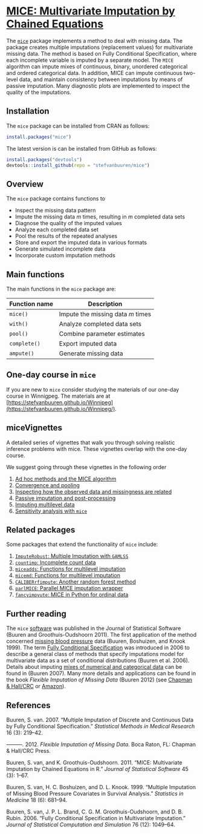 <!-- README.md is generated from README.Rmd. Please edit that file -->
[MICE: Multivariate Imputation by Chained Equations](http://stefvanbuuren.github.io/mice/)
==========================================================================================

The [`mice`](https://cran.r-project.org/package=mice) package implements a method to deal with missing data. The package creates multiple imputations (replacement values) for multivariate missing data. The method is based on Fully Conditional Specification, where each incomplete variable is imputed by a separate model. The `MICE` algorithm can impute mixes of continuous, binary, unordered categorical and ordered categorical data. In addition, MICE can impute continuous two-level data, and maintain consistency between imputations by means of passive imputation. Many diagnostic plots are implemented to inspect the quality of the imputations.

Installation
------------

The `mice` package can be installed from CRAN as follows:

``` r
install.packages("mice")
```

The latest version is can be installed from GitHub as follows:

``` r
install.packages("devtools")
devtools::install_github(repo = "stefvanbuuren/mice")
```

Overview
--------

The `mice` package contains functions to

-   Inspect the missing data pattern
-   Impute the missing data *m* times, resulting in *m* completed data sets
-   Diagnose the quality of the imputed values
-   Analyze each completed data set
-   Pool the results of the repeated analyses
-   Store and export the imputed data in various formats
-   Generate simulated incomplete data
-   Incorporate custom imputation methods

Main functions
--------------

The main functions in the `mice` package are:

| Function name | Description                       |
|---------------|-----------------------------------|
| `mice()`      | Impute the missing data *m* times |
| `with()`      | Analyze completed data sets       |
| `pool()`      | Combine parameter estimates       |
| `complete()`  | Export imputed data               |
| `ampute()`    | Generate missing data             |

One-day course in `mice`
------------------------

If you are new to `mice` consider studying the materials of our one-day course in Winnigpeg. The materials are at [https://stefvanbuuren.github.io/Winnipeg](https://stefvanbuuren.github.io/Winnipeg/).

miceVignettes
-------------

A detailed series of vignettes that walk you through solving realistic inference problems with mice. These vignettes overlap with the one-day course.

We suggest going through these vignettes in the following order

1.  [Ad hoc methods and the MICE algorithm](https://gerkovink.github.io/miceVignettes/Ad_hoc_and_mice/Ad_hoc_methods.html)
2.  [Convergence and pooling](https://gerkovink.github.io/miceVignettes/Convergence_pooling/Convergence_and_pooling.html)
3.  [Inspecting how the observed data and missingness are related](https://gerkovink.github.io/miceVignettes/Missingness_inspection/Missingness_inspection.html)
4.  [Passive imputation and post-processing](https://gerkovink.github.io/miceVignettes/Passive_Post_processing/Passive_imputation_post_processing.html)
5.  [Imputing multilevel data](https://gerkovink.github.io/miceVignettes/Multi_level/Multi_level_data.html)
6.  [Sensitivity analysis with `mice`](https://gerkovink.github.io/miceVignettes/Sensitivity_analysis/Sensitivity_analysis.html)

Related packages
----------------

Some packages that extend the functionality of `mice` include:

1.  [`ImputeRobust`: Multiple Imputation with `GAMLSS`](https://github.com/dsalfran/ImputeRobust)
2.  [`countimp`: Incomplete count data](https://github.com/kkleinke/countimp)
3.  [`miceadds`: Functions for multilevel imputation](https://cran.r-project.org/package=miceadds)
4.  [`micemd`: Functions for multilevel imputation](https://cran.r-project.org/package=micemd)
5.  [`CALIBERrfimpute`: Another random forest method](https://cran.r-project.org/package=CALIBERrfimpute)
6.  [`parlMICE`: Parallel MICE imputation wrapper](https://gerkovink.github.io/parlMICE/Vignette_parlMICE.html)
7.  [`fancyimpyute`: MICE in Python for ordinal data](https://github.com/hammerlab/fancyimpute)

Further reading
---------------

The `mice` [software](https://www.jstatsoft.org/v45/i03/paper) was published in the Journal of Statistical Software (Buuren and Groothuis-Oudshoorn 2011). The first application of the method concerned [missing blood pressure](http://www.stefvanbuuren.nl/publications/Multiple%20imputation%20-%20Stat%20Med%201999.pdf) data (Buuren, Boshuizen, and Knook 1999). The term [Fully Conditional Specification](http://www.stefvanbuuren.nl/publications/FCS%20in%20multivariate%20imputation%20-%20JSCS%202006.pdf) was introduced in 2006 to describe a general class of methods that specify imputations model for multivariate data as a set of conditional distributions (Buuren et al. 2006). Details about imputing [mixes of numerical and categorical data](http://www.stefvanbuuren.nl/publications/MI%20by%20FCS%20-%20SMMR%202007.pdf) can be found in (Buuren 2007). Many more details and applications can be found in the book *Flexible Imputation of Missing Data* (Buuren 2012) (see [Chapman & Hall/CRC](https://www.crcpress.com/Flexible-Imputation-of-Missing-Data/van-Buuren/p/book/9781439868249) or [Amazon](https://www.amazon.com/Flexible-Imputation-Missing-Interdisciplinary-Statistics/dp/1439868247/ref=pd_sim_14_2?_encoding=UTF8&pd_rd_i=1439868247&pd_rd_r=DC8AYZZZZKF9GZSVP6PK&pd_rd_w=Z2PJQ&pd_rd_wg=3iuSi&psc=1&refRID=DC8AYZZZZKF9GZSVP6PK)).

References
----------

Buuren, S. van. 2007. “Multiple Imputation of Discrete and Continuous Data by Fully Conditional Specification.” *Statistical Methods in Medical Research* 16 (3): 219–42.

———. 2012. *Flexible Imputation of Missing Data*. Boca Raton, FL: Chapman & Hall/CRC Press.

Buuren, S. van, and K. Groothuis-Oudshoorn. 2011. “MICE: Multivariate Imputation by Chained Equations in R.” *Journal of Statistical Software* 45 (3): 1–67.

Buuren, S. van, H. C. Boshuizen, and D. L. Knook. 1999. “Multiple Imputation of Missing Blood Pressure Covariates in Survival Analysis.” *Statistics in Medicine* 18 (6): 681–94.

Buuren, S. van, J. P. L. Brand, C. G. M. Groothuis-Oudshoorn, and D. B. Rubin. 2006. “Fully Conditional Specification in Multivariate Imputation.” *Journal of Statistical Computation and Simulation* 76 (12): 1049–64.
